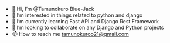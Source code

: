 - 👋 Hi, I’m @Tamunokuro Blue-Jack
- 👀 I’m interested in things related to python and django
- 🌱 I’m currently learning Fast API and Django Rest Framework 
- 💞️ I’m looking to collaborate on any Django and Python projects
- 📫 How to reach me tamunokuroo21@gmail.com

<!---
Tamunokuro/Tamunokuro is a ✨ special ✨ repository because its `README.md` (this file) appears on your GitHub profile.
You can click the Preview link to take a look at your changes.
--->
